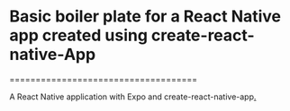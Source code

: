 Basic boiler plate for a React Native app created using create-react-native-App
================================================================================
====================================


 A React Native application with Expo and create-react-native-app[.](https://alligator.io/react/react-native-getting-started/)

